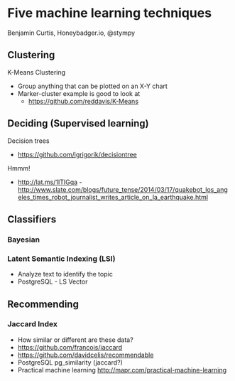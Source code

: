 # Five machine learning techniques

Benjamin Curtis, Honeybadger.io, @stympy

## Clustering

K-Means Clustering

* Group anything that can be plotted on an X-Y chart
* Marker-cluster example is good to look at
    * https://github.com/reddavis/K-Means

## Deciding (Supervised learning)

Decision trees

* https://github.com/igrigorik/decisiontree

Hmmm!

* http://lat.ms/1ITIGqa - http://www.slate.com/blogs/future_tense/2014/03/17/quakebot_los_angeles_times_robot_journalist_writes_article_on_la_earthquake.html

## Classifiers

### Bayesian

### Latent Semantic Indexing (LSI)

* Analyze text to identify the topic
* PostgreSQL - LS Vector

## Recommending

### Jaccard Index

* How similar or different are these data?
* https://github.com/francois/jaccard
* https://github.com/davidcelis/recommendable
* PostgreSQL pg_similarity (jaccard?)
* Practical machine learning http://mapr.com/practical-machine-learning
